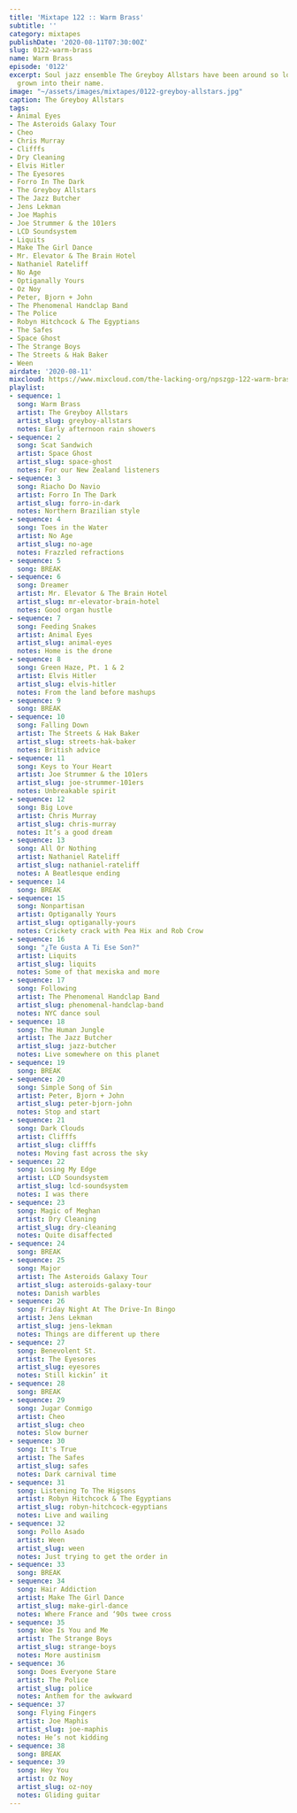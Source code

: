 ```yaml
---
title: 'Mixtape 122 :: Warm Brass'
subtitle: ''
category: mixtapes
publishDate: '2020-08-11T07:30:00Z'
slug: 0122-warm-brass
name: Warm Brass
episode: '0122'
excerpt: Soul jazz ensemble The Greyboy Allstars have been around so long they have
  grown into their name.
image: "~/assets/images/mixtapes/0122-greyboy-allstars.jpg"
caption: The Greyboy Allstars
tags:
- Animal Eyes
- The Asteroids Galaxy Tour
- Cheo
- Chris Murray
- Clifffs
- Dry Cleaning
- Elvis Hitler
- The Eyesores
- Forro In The Dark
- The Greyboy Allstars
- The Jazz Butcher
- Jens Lekman
- Joe Maphis
- Joe Strummer & the 101ers
- LCD Soundsystem
- Liquits
- Make The Girl Dance
- Mr. Elevator & The Brain Hotel
- Nathaniel Rateliff
- No Age
- Optiganally Yours
- Oz Noy
- Peter, Bjorn + John
- The Phenomenal Handclap Band
- The Police
- Robyn Hitchcock & The Egyptians
- The Safes
- Space Ghost
- The Strange Boys
- The Streets & Hak Baker
- Ween
airdate: '2020-08-11'
mixcloud: https://www.mixcloud.com/the-lacking-org/npszgp-122-warm-brass/
playlist:
- sequence: 1
  song: Warm Brass
  artist: The Greyboy Allstars
  artist_slug: greyboy-allstars
  notes: Early afternoon rain showers
- sequence: 2
  song: Scat Sandwich
  artist: Space Ghost
  artist_slug: space-ghost
  notes: For our New Zealand listeners
- sequence: 3
  song: Riacho Do Navio
  artist: Forro In The Dark
  artist_slug: forro-in-dark
  notes: Northern Brazilian style
- sequence: 4
  song: Toes in the Water
  artist: No Age
  artist_slug: no-age
  notes: Frazzled refractions
- sequence: 5
  song: BREAK
- sequence: 6
  song: Dreamer
  artist: Mr. Elevator & The Brain Hotel
  artist_slug: mr-elevator-brain-hotel
  notes: Good organ hustle
- sequence: 7
  song: Feeding Snakes
  artist: Animal Eyes
  artist_slug: animal-eyes
  notes: Home is the drone
- sequence: 8
  song: Green Haze, Pt. 1 & 2
  artist: Elvis Hitler
  artist_slug: elvis-hitler
  notes: From the land before mashups
- sequence: 9
  song: BREAK
- sequence: 10
  song: Falling Down
  artist: The Streets & Hak Baker
  artist_slug: streets-hak-baker
  notes: British advice
- sequence: 11
  song: Keys to Your Heart
  artist: Joe Strummer & the 101ers
  artist_slug: joe-strummer-101ers
  notes: Unbreakable spirit
- sequence: 12
  song: Big Love
  artist: Chris Murray
  artist_slug: chris-murray
  notes: It’s a good dream
- sequence: 13
  song: All Or Nothing
  artist: Nathaniel Rateliff
  artist_slug: nathaniel-rateliff
  notes: A Beatlesque ending
- sequence: 14
  song: BREAK
- sequence: 15
  song: Nonpartisan
  artist: Optiganally Yours
  artist_slug: optiganally-yours
  notes: Crickety crack with Pea Hix and Rob Crow
- sequence: 16
  song: "¿Te Gusta A Ti Ese Son?"
  artist: Liquits
  artist_slug: liquits
  notes: Some of that mexiska and more
- sequence: 17
  song: Following
  artist: The Phenomenal Handclap Band
  artist_slug: phenomenal-handclap-band
  notes: NYC dance soul
- sequence: 18
  song: The Human Jungle
  artist: The Jazz Butcher
  artist_slug: jazz-butcher
  notes: Live somewhere on this planet
- sequence: 19
  song: BREAK
- sequence: 20
  song: Simple Song of Sin
  artist: Peter, Bjorn + John
  artist_slug: peter-bjorn-john
  notes: Stop and start
- sequence: 21
  song: Dark Clouds
  artist: Clifffs
  artist_slug: clifffs
  notes: Moving fast across the sky
- sequence: 22
  song: Losing My Edge
  artist: LCD Soundsystem
  artist_slug: lcd-soundsystem
  notes: I was there
- sequence: 23
  song: Magic of Meghan
  artist: Dry Cleaning
  artist_slug: dry-cleaning
  notes: Quite disaffected
- sequence: 24
  song: BREAK
- sequence: 25
  song: Major
  artist: The Asteroids Galaxy Tour
  artist_slug: asteroids-galaxy-tour
  notes: Danish warbles
- sequence: 26
  song: Friday Night At The Drive-In Bingo
  artist: Jens Lekman
  artist_slug: jens-lekman
  notes: Things are different up there
- sequence: 27
  song: Benevolent St.
  artist: The Eyesores
  artist_slug: eyesores
  notes: Still kickin’ it
- sequence: 28
  song: BREAK
- sequence: 29
  song: Jugar Conmigo
  artist: Cheo
  artist_slug: cheo
  notes: Slow burner
- sequence: 30
  song: It's True
  artist: The Safes
  artist_slug: safes
  notes: Dark carnival time
- sequence: 31
  song: Listening To The Higsons
  artist: Robyn Hitchcock & The Egyptians
  artist_slug: robyn-hitchcock-egyptians
  notes: Live and wailing
- sequence: 32
  song: Pollo Asado
  artist: Ween
  artist_slug: ween
  notes: Just trying to get the order in
- sequence: 33
  song: BREAK
- sequence: 34
  song: Hair Addiction
  artist: Make The Girl Dance
  artist_slug: make-girl-dance
  notes: Where France and ‘90s twee cross
- sequence: 35
  song: Woe Is You and Me
  artist: The Strange Boys
  artist_slug: strange-boys
  notes: More austinism
- sequence: 36
  song: Does Everyone Stare
  artist: The Police
  artist_slug: police
  notes: Anthem for the awkward
- sequence: 37
  song: Flying Fingers
  artist: Joe Maphis
  artist_slug: joe-maphis
  notes: He’s not kidding
- sequence: 38
  song: BREAK
- sequence: 39
  song: Hey You
  artist: Oz Noy
  artist_slug: oz-noy
  notes: Gliding guitar
---
```


